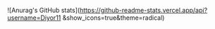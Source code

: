 ![Anurag's GitHub stats](https://github-readme-stats.vercel.app/api?username=Diyor11
&show_icons=true&theme=radical)
